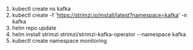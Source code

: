 1. kubectl create ns kafka
2. kubectl create -f 'https://strimzi.io/install/latest?namespace=kafka' -n kafka
3. helm repo update
4. helm install strimzi strimzi/strimzi-kafka-operator --namespace kafka
5. kubectl create namespace monitoring